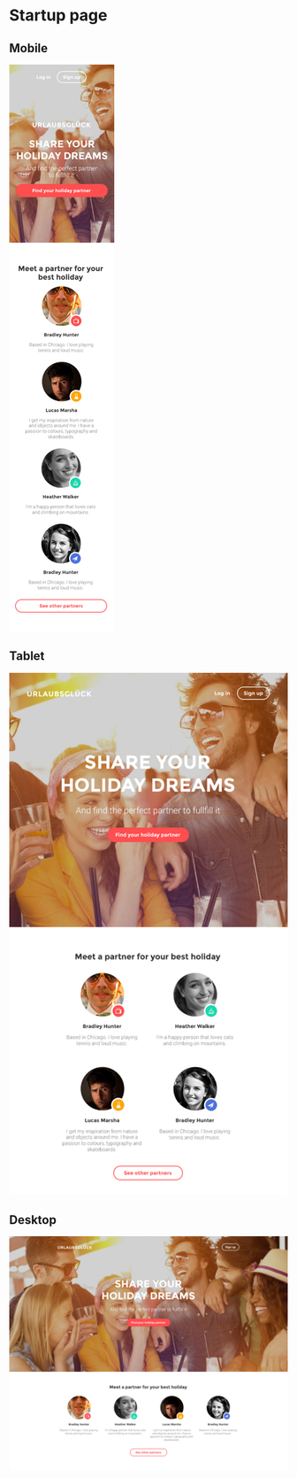 <h1>Startup page</h1>
<h2>Mobile</h2>
<img src="img/task/mobile.jpg">
<h2>Tablet</h2>
<img src="img/task/tablet.jpg">
<h2>Desktop</h2>
<img src="img/task/desktop.jpg">
